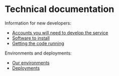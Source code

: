 # Technical documentation

Information for new developers:
* [Accounts you will need to develop the service](Accounts%20you%20will%20need%20to%20develop%20the%20service)
* [Software to install](Software%20to%20install.md)
* [Getting the code running](Getting%20the%20code%20running.md)

Environments and deployments:
* [Our environments](Our%20environments.md)
* [Deployments](Deployments.md)

